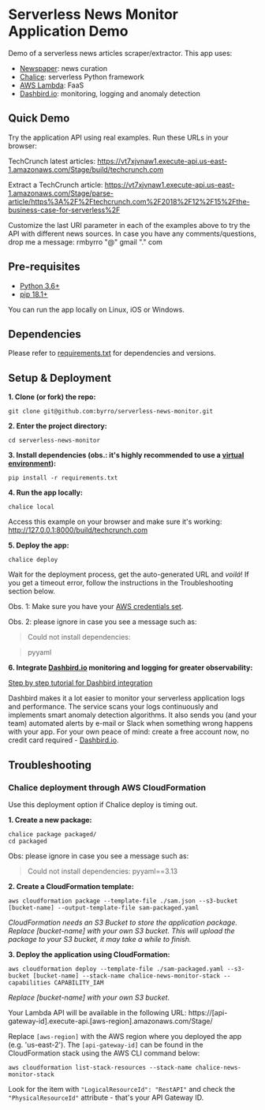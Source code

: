 # Serverless News Monitor Application Demo
Demo of a serverless news articles scraper/extractor. This app uses:

- [Newspaper](https://github.com/codelucas/newspaper): news curation
- [Chalice](https://github.com/aws/chalice): serverless Python framework
- [AWS Lambda](https://aws.amazon.com/lambda/): FaaS
- [Dashbird.io](https://dashbird.io/): monitoring, logging and anomaly detection

## Quick Demo

Try the application API using real examples. Run these URLs in your browser:

TechCrunch latest articles: https://vt7xjvnaw1.execute-api.us-east-1.amazonaws.com/Stage/build/techcrunch.com

Extract a TechCrunch article: https://vt7xjvnaw1.execute-api.us-east-1.amazonaws.com/Stage/parse-article/https%3A%2F%2Ftechcrunch.com%2F2018%2F12%2F15%2Fthe-business-case-for-serverless%2F

Customize the last URI parameter in each of the examples above to try the API with different news sources. In case you have any comments/questions, drop me a message: rmbyrro "@" gmail "." com

## Pre-requisites

- [Python 3.6+](https://www.python.org/downloads/release/python-370/)
- [pip 18.1+](https://pypi.org/project/pip/)

You can run the app locally on Linux, iOS or Windows.

## Dependencies

Please refer to [requirements.txt](https://github.com/byrro/serverless-news-monitor/blob/master/requirements.txt) for dependencies and versions.

## Setup & Deployment

**1. Clone (or fork) the repo:**

`git clone git@github.com:byrro/serverless-news-monitor.git`

**2. Enter the project directory:**

`cd serverless-news-monitor`

**3. Install dependencies (obs.: it's highly recommended to use a [virtual environment](https://docs.python.org/3/tutorial/venv.html)):**

`pip install -r requirements.txt`

**4. Run the app locally:**

`chalice local`

Access this example on your browser and make sure it's working: http://127.0.0.1:8000/build/techcrunch.com

**5. Deploy the app:**

`chalice deploy`

Wait for the deployment process, get the auto-generated URL and *voilá*! If you get a timeout error, follow the instructions in the Troubleshooting section below.

Obs. 1: Make sure you have your [AWS credentials set](https://docs.aws.amazon.com/cli/latest/userguide/cli-configure-files.html).

Obs. 2: please ignore in case you see a message such as:

> Could not install dependencies:

> pyyaml

**6. Integrate [Dashbird.io](https://dashbird.io/) monitoring and logging for greater observability:**

[Step by step tutorial for Dashbird integration](https://dashbird.io/docs/get-started/quick-start/)

Dashbird makes it a lot easier to monitor your serverless application logs and performance. The service scans your logs continuously and implements smart anomaly detection algorithms. It also sends you (and your team) automated alerts by e-mail or Slack when something wrong happens with your app. For your own peace of mind: create a free account now, no credit card required - [Dashbird.io](https://dashbird.io/).

## Troubleshooting

### Chalice deployment through AWS CloudFormation

Use this deployment option if Chalice deploy is timing out.

**1. Create a new package:**

```
chalice package packaged/
cd packaged
```

Obs: please ignore in case you see a message such as:

> Could not install dependencies:
> pyyaml==3.13

**2. Create a CloudFormation template:**

`aws cloudformation package --template-file ./sam.json --s3-bucket [bucket-name] --output-template-file sam-packaged.yaml`

*CloudFormation needs an S3 Bucket to store the application package. Replace [bucket-name] with your own S3 bucket.*
*This will upload the package to your S3 bucket, it may take a while to finish.*

**3. Deploy the application using CloudFormation:**

`aws cloudformation deploy --template-file ./sam-packaged.yaml --s3-bucket [bucket-name] --stack-name chalice-news-monitor-stack --capabilities CAPABILITY_IAM`

*Replace [bucket-name] with your own S3 bucket.*

Your Lambda API will be available in the following URL: https://[api-gateway-id].execute-api.[aws-region].amazonaws.com/Stage/

Replace `[aws-region]` with the AWS region where you deployed the app (e.g. 'us-east-2'). The `[api-gateway-id]` can be found in the CloudFormation stack using the AWS CLI command below:

`aws cloudformation list-stack-resources --stack-name chalice-news-monitor-stack`

Look for the item with `"LogicalResourceId": "RestAPI"` and check the `"PhysicalResourceId"` attribute - that's your API Gateway ID.
